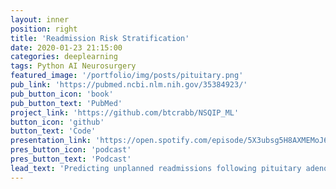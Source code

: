 ```yaml
---
layout: inner
position: right
title: 'Readmission Risk Stratification'
date: 2020-01-23 21:15:00
categories: deeplearning
tags: Python AI Neurosurgery
featured_image: '/portfolio/img/posts/pituitary.png'
pub_link: 'https://pubmed.ncbi.nlm.nih.gov/35384923/'
pub_button_icon: 'book'
pub_button_text: 'PubMed'
project_link: 'https://github.com/btcrabb/NSQIP_ML'
button_icon: 'github'
button_text: 'Code'
presentation_link: 'https://open.spotify.com/episode/5X3ubsg5H8AXMEMoJ6bg9w'
pres_button_icon: 'podcast'
pres_button_text: 'Podcast'
lead_text: 'Predicting unplanned readmissions following pituitary adenoma resections using machine learning: a multi-institutional study with outside validation.'
---
```

